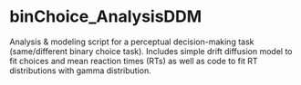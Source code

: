 # binChoice_AnalysisDDM
Analysis &amp; modeling script for a perceptual decision-making task (same/different binary choice task).
Includes simple drift diffusion model to fit choices and mean reaction times (RTs) as well as code to fit RT distributions with gamma distribution.
